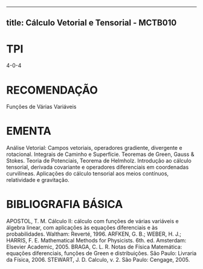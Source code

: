 
---
title: Cálculo Vetorial e Tensorial - MCTB010 
---

# TPI

4-0-4

# RECOMENDAÇÃO

Funções de Várias Variáveis

# EMENTA

Análise Vetorial: Campos vetoriais, operadores gradiente, divergente e rotacional. Integrais de Caminho e Superfície. Teoremas de Green, Gauss & Stokes. Teoria de Potenciais, Teorema de Helmholz. Introdução ao cálculo tensorial, derivada covariante e operadores diferenciais em coordenadas curvilíneas. Aplicações do cálculo tensorial aos meios contínuos, relatividade e gravitação.

# BIBLIOGRAFIA BÁSICA

APOSTOL, T. M. Cálculo II: cálculo com funções de várias variáveis e álgebra linear, com aplicações às equações diferenciais e às probabilidades. Waltham: Reverté, 1996.
ARFKEN, G. B.; WEBER, H. J.; HARRIS, F. E. Mathematical Methods for Physicists. 6th. ed. Amsterdam: Elsevier Academic, 2005.
BRAGA, C. L. R. Notas de Física Matemática: equações diferenciais, funções de Green e distribuições. São Paulo: Livraria da Física, 2006.
STEWART, J. D. Calculo, v. 2. São Paulo: Cengage, 2005.
        